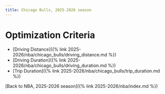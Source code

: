 ```yaml
---
title: Chicago Bulls, 2025-2026 season
---
```


# Optimization Criteria
- [Driving Distance]({% link 2025-2026/nba/chicago_bulls/driving_distance.md %})
- [Driving Duration]({% link 2025-2026/nba/chicago_bulls/driving_duration.md %})
- [Trip Duration]({% link 2025-2026/nba/chicago_bulls/trip_duration.md %})

[Back to NBA, 2025-2026 season]({% link 2025-2026/nba/index.md %})
